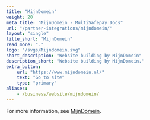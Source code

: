 ```yaml
---
title: "MijnDomein"
weight: 20
meta_title: "MijnDomein - MultiSafepay Docs"
url: "/partner-integrations/mijndomein/"
layout: "single"
title_short: "MijnDomein"
read_more: "."
logo: "/svgs/Mijndomein.svg"
short_description: "Website building by MijnDomein"
description_short: "Website building by MijnDomein."
extra_button:
    url: "https://www.mijndomein.nl/" 
    text: "Go to site" 
    type: "primary"
aliases:
    - /business/website/mijndomein/
---
```


For more information, see [MijnDomein](https://www.mijndomein.nl/).